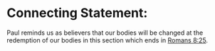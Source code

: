 # Connecting Statement:

Paul reminds us as believers that our bodies will be changed at the redemption of our bodies in this section which ends in [Romans 8:25](../08/25.md).